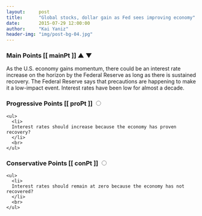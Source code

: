 ```yaml
---
layout:     post
title:      "Global stocks, dollar gain as Fed sees improving economy"
date:       2015-07-29 12:00:00
author:     "Kai Yaniz"
header-img: "img/post-bg-04.jpg"
---
```


<h3> Main Points [[ mainPt ]]
<span ng-click="plusOneStory()"> &#9650; </span>
<span ng-click="minusOneStory()"> &#x25bc; </span>
</h3>

<p class="main-points">
  As the U.S. economy gains momentum, there could be an interest rate increase on the horizon by the Federal Reserve as long as there is sustained recovery. The Federal Reserve says that precautions are happening to make it a low-impact event. Interest rates have been low for almost a decade.
  <br>
</p>


<div class="row">
  <div class="col-md-6 pro-points">
    <h3>Progressive Points [[ proPt ]]
      <input type="radio" name="checkbox" id="checkbox_id" value="pro">
    </h3>

    <ul>
      <li>
      Interest rates should increase because the economy has proven recovery?
      </li>
      <br>
    </ul>
  </div>

  <div class="col-md-6 con-points">
    <h3>Conservative Points [[ conPt ]]
      <input type="radio" name="checkbox" id="checkbox_id2" value="con">
    </h3>

    <ul>
      <li>
      Interest rates should remain at zero because the economy has not recovered?
      </li>
      <br>
    </ul>
  </div>
</div>
